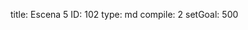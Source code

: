title:          Escena 5
ID:             102
type:           md
compile:        2
setGoal:        500


